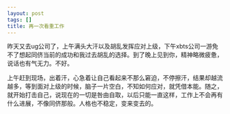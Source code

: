 ```yaml
---
layout: post
tags: []
title: 再一次看重工作
---
```


昨天又去ug公司了，上午满头大汗以及胡乱发挥应对上级，下午xbts公司一游免不了想起同侪当前的成功和我过去胡乱的选择。到了晚上见到你，精神略微疲惫，说话也有气无力。不好。

上午赶到现场，出着汗，心急着让自己看起来不那么窘迫，不停擦汗，结果却越流越多，等到面对上级的时候，脑子一片空白，不知如何应对，就凭借本能。随之，就开始打击自己，说现在的一切是咎由自取，以后只能一直这样，工作上不会再有什么进展，不像同侪那般。人格也不稳定，变来变去的。



